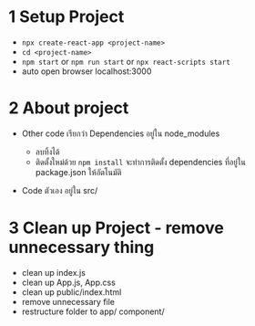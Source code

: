 # 1 Setup Project

- `npx create-react-app <project-name>`
- `cd <project-name>`
- `npm start` or `npm run start` or `npx react-scripts start`
- auto open browser localhost:3000

# 2 About project

- Other code เรียกว่า Dependencies อยู่ใน node_modules

  - ลบทิ้งได้
  - ติดตั้งใหม่ด้วย `npm install` จะทำการติดตั้ง
    dependencies ที่อยู่ใน package.json ให้อัตโนมัติ

- Code ตัวเอง อยู่ใน src/

# 3 Clean up Project - remove unnecessary thing

- clean up index.js
- clean up App.js, App.css
- clean up public/index.html
- remove unnecessary file
- restructure folder to app/ component/
